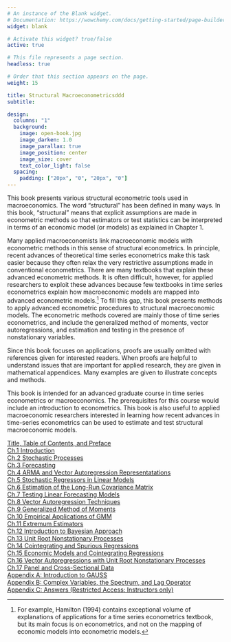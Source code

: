 ```yaml
---
# An instance of the Blank widget.
# Documentation: https://wowchemy.com/docs/getting-started/page-builder/
widget: blank

# Activate this widget? true/false
active: true

# This file represents a page section.
headless: true

# Order that this section appears on the page.
weight: 15

title: Structural Macroeconometricsddd
subtitle:

design:
  columns: "1"
  background:
    image: open-book.jpg
    image_darken: 1.0
    image_parallax: true
    image_position: center
    image_size: cover
    text_color_light: false
  spacing:
    padding: ["20px", "0", "20px", "0"]
---
```



This book presents various structural econometric tools used in macroeconomics.
The word “structural” has been defined in many ways. In this book, “structural”
means that explicit assumptions are made in econometric methods so that estimators
or test statistics can be interpreted in terms of an economic model (or models) as
explained in Chapter 1.

Many applied macroeconomists link macroeconomic models with econometric
methods in this sense of structural econometrics. In principle, recent advances of
theoretical time series econometrics make this task easier because they often relax
the very restrictive assumptions made in conventional econometrics. There are many
textbooks that explain these advanced econometric methods. It is often difficult,
however, for applied researchers to exploit these advances because few textbooks in
time series econometrics explain how macroeconomic models are mapped into advanced
econometric models.[^1] To fill this gap, this book presents methods to apply
advanced econometric procedures to structural macroeconomic models. The econometric
methods covered are mainly those of time series econometrics, and include the
generalized method of moments, vector autoregressions, and estimation and testing
in the presence of nonstationary variables.

Since this book focuses on applications, proofs are usually omitted with references
given for interested readers. When proofs are helpful to understand issues that
are important for applied research, they are given in mathematical appendices. Many
examples are given to illustrate concepts and methods.

This book is intended for an advanced graduate course in time series econometrics
or macroeconomics. The prerequisites for this course would include an introduction
to econometrics. This book is also useful to applied macroeconomic researchers
interested in learning how recent advances in time-series econometrics can be used to
estimate and test structural macroeconomic models.

[^1]: For example, Hamilton (1994) contains exceptional volume of explanations of applications for a
time series econometrics textbook, but its main focus is on econometrics, and not on the mapping
of economic models into econometric models.

[Title, Table of Contents, and Preface](ch00.pdf)  
[Ch.1 Introduction](ch01.pdf)  
[Ch.2 Stochastic Processes](ch02.pdf)  
[Ch.3 Forecasting](ch03.pdf)  
[Ch.4 ARMA and Vector Autoregression Representatations](ch04.pdf)  
[Ch.5 Stochastic Regressors in Linear Models](ch05.pdf)  
[Ch.6 Estimation of the Long-Run Covariance Matrix](ch06.pdf)  
[Ch.7 Testing Linear Forecasting Models](ch07.pdf)  
[Ch.8 Vector Autoregression Techniques](ch08.pdf)  
[Ch.9 Generalized Method of Moments](ch09.pdf)  
[Ch.10 Empirical Applications of GMM](ch10.pdf)  
[Ch.11 Extremum Estimators](ch11.pdf)  
[Ch.12 Introduction to Bayesian Approach](ch12.pdf)  
[Ch.13 Unit Root Nonstationary Processes](ch13.pdf)  
[Ch.14 Cointegrating and Spurious Regressions](ch14.pdf)  
[Ch.15 Economic Models and Cointegrating Regressions](ch15.pdf)  
[Ch.16 Vector Autoregressions with Unit Root Nonstationary Processes](ch16.pdf)  
[Ch.17 Panel and Cross-Sectional Data](ch17.pdf)  
[Appendix A: Introduction to GAUSS](chapp-a.pdf)  
[Appendix B: Complex Variables, the Spectrum, and Lag Operator](chapp-b.pdf)  
[Appendix C: Answers (Restricted Access: Instructors only)](chapp-c-secure.pdf)  